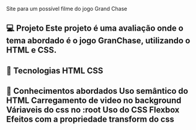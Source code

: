 Site para um possível filme do jogo Grand Chase


💻 Projeto
Este projeto é uma avaliação onde o tema abordado é o jogo GranChase, utilizando o HTML e CSS.
--------------------------
🚀 Tecnologias
HTML
CSS
--------------------------
📔 Conhecimentos abordados
 Uso semântico do HTML
 Carregamento de video no background
 Váriaveis do css no :root
 Uso do CSS Flexbox
 Efeitos com a propriedade transform do css
--------------------------

